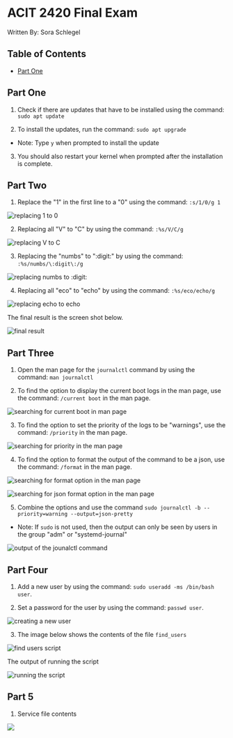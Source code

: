 # ACIT 2420 Final Exam

Written By: Sora Schlegel

## Table of Contents

- [Part One](#part-one)

## Part One

1. Check if there are updates that have to be installed using the command: `sudo apt update`

2. To install the updates, run the command: `sudo apt upgrade`

- Note: Type `y` when prompted to install the update

3. You should also restart your kernel when prompted after the installation is complete.

## Part Two

1. Replace the "1" in the first line to a "0" using the command: `:s/1/0/g 1`

![replacing 1 to 0](Images/ss1.png)

2. Replacing all "V" to "C" by using the command: `:%s/V/C/g`

![replacing V to C](Images/ss2.png)

3. Replacing the "numbs" to ":digit:" by using the command: `:%s/numbs/\:digit\:/g`

![replacing numbs to :digit:](Images/ss3.png)

4. Replacing all "eco" to "echo" by using the command: `:%s/eco/echo/g`

![replacing echo to echo](Images/ss4.png)

The final result is the screen shot below.

![final result](Images/ss5.png)

## Part Three

1. Open the man page for the `journalctl` command by using the command: `man journalctl`

2. To find the option to display the current boot logs in the man page, use the command: `/current boot` in the man page.

![searching for current boot in man page](Images/ss6.png)

3. To find the option to set the priority of the logs to be "warnings", use the command: `/priority` in the man page.

![searching for priority in the man page](Images/ss7.png)

4. To find the option to format the output of the command to be a json, use the command: `/format` in the man page.

![searching for format option in the man page](Images/ss8.png)

![searching for json format option in the man page](Images/ss9.png)

5. Combine the options and use the command `sudo journalctl -b --priority=warning --output=json-pretty`

- Note: If `sudo` is not used, then the output can only be seen by users in the group "adm" or "systemd-journal"

![output of the jounalctl command](Images/ss10.png)

## Part Four

1. Add a new user by using the command: `sudo useradd -ms /bin/bash user`.

2. Set a password for the user by using the command: `passwd user`.

![creating a new user](Images/ss11.png)

3. The image below shows the contents of the file `find_users`

![find users script](Images/ss12.png)

The output of running the script

![running the script](Images/ss13.png)

## Part 5

1. Service file contents

![](Images/ss14.png)

 




